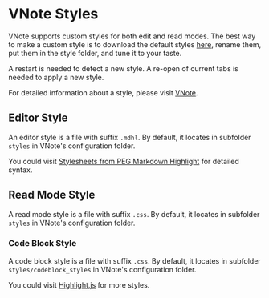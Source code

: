 # VNote Styles
VNote supports custom styles for both edit and read modes. The best way to make a custom style is to download the default styles [here](https://github.com/tamlok/vnote/tree/master/src/resources/themes), rename them, put them in the style folder, and tune it to your taste.

A restart is needed to detect a new style. A re-open of current tabs is needed to apply a new style.

For detailed information about a style, please visit [VNote](https://github.com/tamlok/vnote).

## Editor Style
An editor style is a file with suffix `.mdhl`. By default, it locates in subfolder `styles` in VNote's configuration folder.

You could visit [Stylesheets from PEG Markdown Highlight](http://hasseg.org/peg-markdown-highlight/docs/stylesheet_syntax.html) for detailed syntax.

## Read Mode Style
A read mode style is a file with suffix `.css`. By default, it locates in subfolder `styles` in VNote's configuration folder.

### Code Block Style
A code block style is a file with suffix `.css`. By default, it locates in subfolder `styles/codeblock_styles` in VNote's configuration folder.

You could visit [Highlight.js](https://github.com/isagalaev/highlight.js) for more styles.
